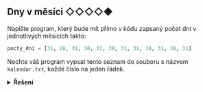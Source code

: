 ## Dny v měsíci ◇◇◇◇◆

Napište program, který bude mít přímo v kódu zapsaný počet dní v jednotlivých měsících takto:

```python
pocty_dni = [31, 28, 31, 30, 31, 30, 31, 31, 30, 31, 30, 31]
```

Nechte váš program vypsat tento seznam do souboru s názvem `kalendar.txt`, každé číslo na jeden řádek.

<details>
<summary><b>Řešení</b></summary>


```python
pocty_dni_text = []
for pocet_dni in pocty_dni:
    pocty_dni_text.append(str(pocet_dni))

with open('kalendar.txt', 'w', encoding='utf-8') as output_file:
    for dny in pocty_dni_text:
        print(dny, file=output_file)
```

</details>

